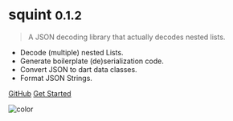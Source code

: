 <!-- _coverpage.md -->

[//]: # (![logo]&#40;json_logo.png&#41;)

# squint <small>0.1.2</small>

> A JSON decoding library that actually decodes nested lists.

- Decode (multiple) nested Lists.
- Generate boilerplate (de)serialization code.
- Convert JSON to dart data classes.
- Format JSON Strings.

[GitHub](https://github.com/buijs-dev/squint)
[Get Started](quickstart.md)

![color](#154c79)